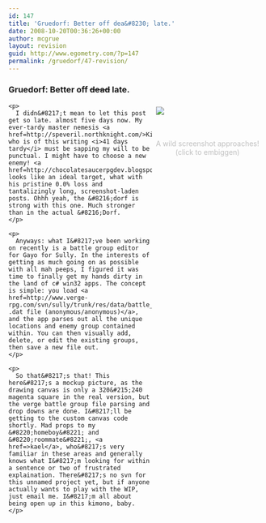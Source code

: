 ```yaml
---
id: 147
title: 'Gruedorf: Better off dea&#8230; late.'
date: 2008-10-20T00:36:26+00:00
author: mcgrue
layout: revision
guid: http://www.egometry.com/?p=147
permalink: /gruedorf/47-revision/
---
```

### Gruedorf: Better off <s>dead</s> late.

<div style="float: right; padding: 4px; margin: 4px;">
  <a href="http://www.egometry.com/files/gruedorf_challenge/038/gruedorf-2008-07-28_battle_editor.png"><img src="http://www.egometry.com/files/gruedorf_challenge/038/gruedorf-2008-07-28_battle_editor-thumb.png" /></a></p> 
  
  <div align="center">
    <span style="color: silver; font-size: -1;"><br /> <br />A wild screenshot approaches!<br />(click to embiggen)</div> </div> 
    
    <p>
      I didn&#8217;t mean to let this post get so late. almost five days now. My ever-tardy master nemesis <a href=http://speveril.northknight.com/>Kildorf</a>, who is of this writing <i>41 days tardy</i> must be sapping my will to be punctual. I might have to choose a new enemy! <a href=http://chocolatesaucerpgdev.blogspot.com/>glambourine</a> looks like an ideal target, what with his pristine 0.0% loss and tantalizingly long, screenshot-laden posts. Ohhh yeah, the &#8216;dorf is strong with this one. Much stronger than in the actual &#8216;Dorf.
    </p>
    
    <p>
      Anyways: what I&#8217;ve been working on recently is a battle group editor for Gayo for Sully. In the interests of getting as much going on as possible with all mah peeps, I figured it was time to finally get my hands dirty in the land of c# win32 apps. The concept is simple: you load <a href=http://www.verge-rpg.com/svn/sully/trunk/res/data/battle_group.dat>a .dat file (anonymous/anonymous)</a>, and the app parses out all the unique locations and enemy group contained within. You can then visually add, delete, or edit the existing groups, then save a new file out.
    </p>
    
    <p>
      So that&#8217;s that! This here&#8217;s a mockup picture, as the drawing canvas is only a 320&#215;240 magenta square in the real version, but the verge battle group file parsing and drop downs are done. I&#8217;ll be getting to the custom canvas code shortly. Mad props to my &#8220;homeboy&#8221; and &#8220;roommate&#8221;, <a href=>kael</a>, who&#8217;s very familiar in these areas and generally knows what I&#8217;m looking for within a sentence or two of frustrated explaination. There&#8217;s no svn for this unnamed project yet, but if anyone actually wants to play with the WIP, just email me. I&#8217;m all about being open up in this kimono, baby.
    </p>